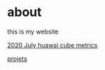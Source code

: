 # about
this is my website

[2020 July huawai cube metrics](./2020_07_huawei_metrics/index.md)

[projets](./projects.md)
